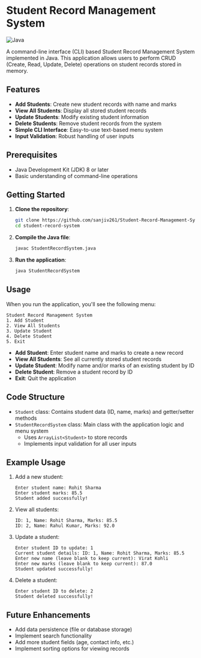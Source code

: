 # Student Record Management System

![Java](https://img.shields.io/badge/Java-17-blue.svg)

A command-line interface (CLI) based Student Record Management System implemented in Java. This application allows users to perform CRUD (Create, Read, Update, Delete) operations on student records stored in memory.

## Features

- **Add Students**: Create new student records with name and marks
- **View All Students**: Display all stored student records
- **Update Students**: Modify existing student information
- **Delete Students**: Remove student records from the system
- **Simple CLI Interface**: Easy-to-use text-based menu system
- **Input Validation**: Robust handling of user inputs

## Prerequisites

- Java Development Kit (JDK) 8 or later
- Basic understanding of command-line operations

## Getting Started

1. **Clone the repository**:
   ```bash
   git clone https://github.com/sanjiv261/Student-Record-Management-System.git
   cd student-record-system
   ```

2. **Compile the Java file**:
   ```bash
   javac StudentRecordSystem.java
   ```

3. **Run the application**:
   ```bash
   java StudentRecordSystem
   ```

## Usage

When you run the application, you'll see the following menu:

```
Student Record Management System
1. Add Student
2. View All Students
3. Update Student
4. Delete Student
5. Exit
```

- **Add Student**: Enter student name and marks to create a new record
- **View All Students**: See all currently stored student records
- **Update Student**: Modify name and/or marks of an existing student by ID
- **Delete Student**: Remove a student record by ID
- **Exit**: Quit the application

## Code Structure

- `Student` class: Contains student data (ID, name, marks) and getter/setter methods
- `StudentRecordSystem` class: Main class with the application logic and menu system
  - Uses `ArrayList<Student>` to store records
  - Implements input validation for all user inputs

## Example Usage

1. Add a new student:
   ```
   Enter student name: Rohit Sharma
   Enter student marks: 85.5
   Student added successfully!
   ```

2. View all students:
   ```
   ID: 1, Name: Rohit Sharma, Marks: 85.5
   ID: 2, Name: Rahul Kumar, Marks: 92.0
   ```

3. Update a student:
   ```
   Enter student ID to update: 1
   Current student details: ID: 1, Name: Rohit Sharma, Marks: 85.5
   Enter new name (leave blank to keep current): Virat Kohli
   Enter new marks (leave blank to keep current): 87.0
   Student updated successfully!
   ```

4. Delete a student:
   ```
   Enter student ID to delete: 2
   Student deleted successfully!
   ```

## Future Enhancements

- Add data persistence (file or database storage)
- Implement search functionality
- Add more student fields (age, contact info, etc.)
- Implement sorting options for viewing records

